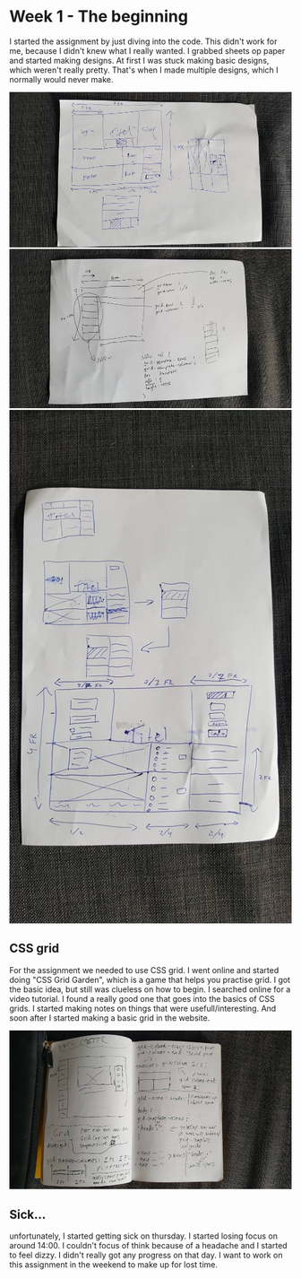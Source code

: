 # Week 1 - The beginning
I started the assignment by just diving into the code. This didn't work for me, because I didn't knew what I really wanted. I grabbed sheets op paper and started making designs. At first I was stuck making basic designs, which weren't really pretty. That's when I made multiple designs, which I normally would never make.

![First design][week1design1]
![Third design][week1design3]
![Secondond design][week1design2]


## CSS grid
For the assignment we needed to use CSS grid. I went online and started doing "CSS Grid Garden", which is a game that helps you practise grid. I got the basic idea, but still was clueless on how to begin. I searched online for a video tutorial. I found a really good one that goes into the basics of CSS grids. I started making notes on things that were usefull/interesting. And soon after I started making a basic grid in the website.

![Video notes][week1videonote1]

## Sick...
unfortunately, I started getting sick on thursday. I started losing focus on around 14:00. I couldn't focus of think because of a headache and I started to feel dizzy. I didn't really got any progress on that day. I want to work on this assignment in the weekend to make up for lost time.

[week1design1]: week1design1.jpg
[week1design2]: week1design2.jpg
[week1design3]: week1design3.jpg
[week1videonote1]: week1videonote1.jpg
